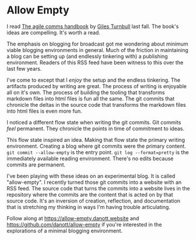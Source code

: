 <template data-parse>2024-01-23 #blogging #git #github</template>

# Allow Empty

I read [The agile comms handbook](https://agilecommshandbook.com) by [Giles Turnbull](https://gilest.org) last fall. The book's ideas are compelling. It's worth a read.

The emphasis on blogging for broadcast got me wondering about minimum viable blogging environments in general. Much of the friction in maintaining a blog can be setting up (and endlessly tinkering with) a publishing environment. Readers of this RSS feed have been witness to this over the last few years.

I've come to except that I *enjoy* the setup and the endless tinkering. The artifacts produced by writing are great. The process of writing is enjoyable all on it's own. The process of building the tooling that transforms markdown files into html files is fun all the same. The git commits that chronicle the deltas in the source code that transforms the markdown files into html files is even more fun. 

I noticed a different flow state when writing the git commits. Git commits *feel* permanent. They chronicle the points in time of commitment to ideas. 

This flow state inspired an idea. Making that flow state the primary writing environment. Creating a blog where git commits were the primary content. `git commit --allow-empty` is the entry point. `git log --format=pretty` is the immediately available reading environment. There's no edits because commits are permanent. 

I've been playing with these ideas on an experimental blog. It is called "allow-empty". I recently turned those git commits into a website with an RSS feed. The source code that turns the commits into a website lives in the repository where the commits are the content that is acted on by that source code. It's an inversion of creation, reflection, and documentation that is stretching my thinking in ways I'm having trouble articulating.

Follow along at <https://allow-empty.danott.website> and <https://github.com/danott/allow-empty> if you're interested in the explorations of a minimal blogging environment.